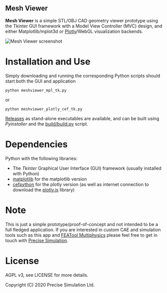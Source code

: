 Mesh Viewer
-----------

**Mesh Viewer** is a simple STL/OBJ CAD geometry viewer prototype
  using the Tkinter GUI framework with a Model View Controller (MVC)
  design, and either Matplotlib/mplot3d or
  [Plotly](https://www.featool.com/web-plots)/WebGL visualization
  backends.

![Mesh Viewer screenshot](https://raw.githubusercontent.com/precise-simulation/mesh-viewer/master/meshviewer-screenshot.jpg)

# Installation and Use

Simply downloading and running the corresponding Python scripts should
start both the GUI and application

    python meshviewer_mpl_tk.py

or

    python meshviewer_plotly_cef_tk.py

[Releases](https://github.com/precise-simulation/mesh-viewer/releases)
as stand-alone executables are available, and can be built using
_Pyinstaller_ and the [build/build.py](https://github.com/precise-simulation/mesh-viewer/blob/master/build/build-exe.py)
script.

# Dependencies

Python with the following libraries:

- The _Tkinter_ Graphical User Interface (GUI) framework (usually installed with Python)
- [matplotlib](https://matplotlib.org) for the matplotlib version
- [cefpython](https://github.com/cztomczak/cefpython) for the plotly
  version (as well as internet connection to download the
  [plotly.js](https://github.com/plotly/plotly.js) library)

# Note

This is just a simple prototype/proof-of-concept and not intended to
be a full fledged application. If you are interested in custom CAE and
simulation tools such as this app and
[FEATool Multiphysics](https://www.featool.com) please feel free to
get in touch with [Precise Simulation](https://www.precisesimulation.com).

# License

AGPL v3, see LICENSE for more details.

Copyright (C) 2020 Precise Simulation Ltd.
